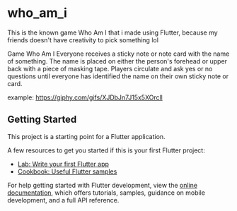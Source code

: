 # who_am_i
This is the known game Who Am I that i made using Flutter, because my friends doesn't have creativity to pick something lol

Game Who Am I
Everyone receives a sticky note or note card with the name of something. The name is placed on either the person's forehead or upper back with a piece of masking tape. Players circulate and ask yes or no questions until everyone has identified the name on their own sticky note or card.

example:
https://giphy.com/gifs/XJDbJn7J15x5XOrcll



## Getting Started

This project is a starting point for a Flutter application.

A few resources to get you started if this is your first Flutter project:

- [Lab: Write your first Flutter app](https://docs.flutter.dev/get-started/codelab)
- [Cookbook: Useful Flutter samples](https://docs.flutter.dev/cookbook)

For help getting started with Flutter development, view the
[online documentation](https://docs.flutter.dev/), which offers tutorials,
samples, guidance on mobile development, and a full API reference.
